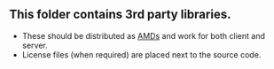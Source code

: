 ## This folder contains 3rd party libraries. ##
- These should be distributed as [AMDs](http://requirejs.org/docs/whyamd.html) and work for both client and server.
- License files (when required) are placed next to the source code.
